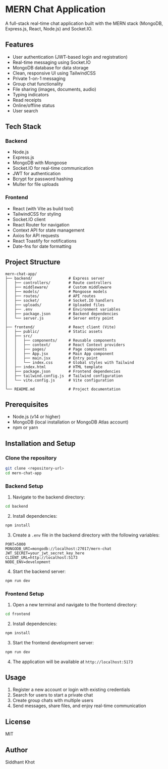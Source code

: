 # MERN Chat Application

A full-stack real-time chat application built with the MERN stack (MongoDB, Express.js, React, Node.js) and Socket.IO.

## Features

- User authentication (JWT-based login and registration)
- Real-time messaging using Socket.IO
- MongoDB database for data storage
- Clean, responsive UI using TailwindCSS
- Private 1-on-1 messaging
- Group chat functionality
- File sharing (images, documents, audio)
- Typing indicators
- Read receipts
- Online/offline status
- User search

## Tech Stack

### Backend
- Node.js
- Express.js
- MongoDB with Mongoose
- Socket.IO for real-time communication
- JWT for authentication
- Bcrypt for password hashing
- Multer for file uploads

### Frontend
- React (with Vite as build tool)
- TailwindCSS for styling
- Socket.IO client
- React Router for navigation
- Context API for state management
- Axios for API requests
- React Toastify for notifications
- Date-fns for date formatting

## Project Structure

```
mern-chat-app/
├── backend/                # Express server
│   ├── controllers/        # Route controllers
│   ├── middleware/         # Custom middleware
│   ├── models/             # Mongoose models
│   ├── routes/             # API routes
│   ├── socket/             # Socket.IO handlers
│   ├── uploads/            # Uploaded files
│   ├── .env                # Environment variables
│   ├── package.json        # Backend dependencies
│   └── server.js           # Server entry point
│
├── frontend/               # React client (Vite)
│   ├── public/             # Static assets
│   ├── src/
│   │   ├── components/     # Reusable components
│   │   ├── context/        # React Context providers
│   │   ├── pages/          # Page components
│   │   ├── App.jsx         # Main App component
│   │   ├── main.jsx        # Entry point
│   │   └── index.css       # Global styles with Tailwind
│   ├── index.html          # HTML template
│   ├── package.json        # Frontend dependencies
│   ├── tailwind.config.js  # Tailwind configuration
│   └── vite.config.js      # Vite configuration
│
└── README.md               # Project documentation
```

## Prerequisites

- Node.js (v14 or higher)
- MongoDB (local installation or MongoDB Atlas account)
- npm or yarn

## Installation and Setup

### Clone the repository

```bash
git clone <repository-url>
cd mern-chat-app
```

### Backend Setup

1. Navigate to the backend directory:
```bash
cd backend
```

2. Install dependencies:
```bash
npm install
```

3. Create a `.env` file in the backend directory with the following variables:
```
PORT=5000
MONGODB_URI=mongodb://localhost:27017/mern-chat
JWT_SECRET=your_jwt_secret_key_here
CLIENT_URL=http://localhost:5173
NODE_ENV=development
```

4. Start the backend server:
```bash
npm run dev
```

### Frontend Setup

1. Open a new terminal and navigate to the frontend directory:
```bash
cd frontend
```

2. Install dependencies:
```bash
npm install
```

3. Start the frontend development server:
```bash
npm run dev
```

4. The application will be available at `http://localhost:5173`

## Usage

1. Register a new account or login with existing credentials
2. Search for users to start a private chat
3. Create group chats with multiple users
4. Send messages, share files, and enjoy real-time communication

## License

MIT

## Author

Siddhant Khot
